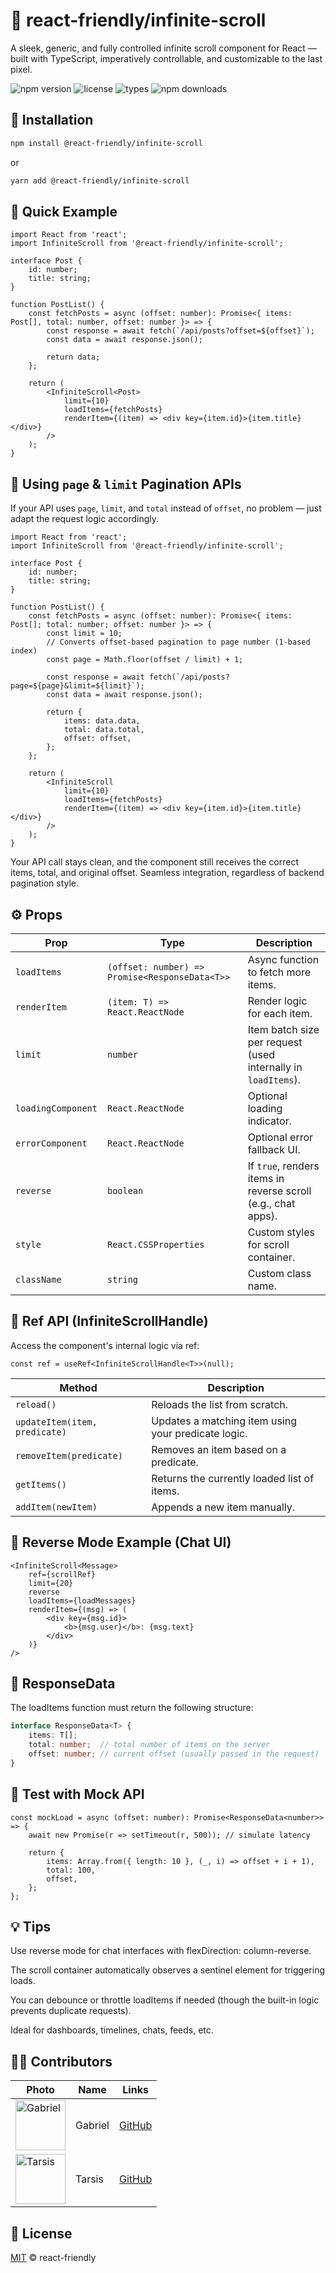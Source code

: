 # 📜 react-friendly/infinite-scroll

A sleek, generic, and fully controlled infinite scroll component for React — built with TypeScript, imperatively controllable, and customizable to the last pixel.

![npm version](https://img.shields.io/npm/v/@react-friendly/infinite-scroll)
![license](https://img.shields.io/npm/l/@react-friendly/infinite-scroll)
![types](https://img.shields.io/npm/types/@react-friendly/infinite-scroll)
![npm downloads](https://img.shields.io/npm/dw/@react-friendly/infinite-scroll)

## 🔧 Installation

```sh
npm install @react-friendly/infinite-scroll
```

or

```sh
yarn add @react-friendly/infinite-scroll
```

## 🚀 Quick Example

```tsx
import React from 'react';
import InfiniteScroll from '@react-friendly/infinite-scroll';

interface Post {
    id: number;
    title: string;
}

function PostList() {
    const fetchPosts = async (offset: number): Promise<{ items: Post[], total: number, offset: number }> => {
        const response = await fetch(`/api/posts?offset=${offset}`);
        const data = await response.json();

        return data;
    };

    return (
        <InfiniteScroll<Post>
            limit={10}
            loadItems={fetchPosts}
            renderItem={(item) => <div key={item.id}>{item.title}</div>}
        />
    );
}
```

## 📘 Using `page` & `limit` Pagination APIs

If your API uses `page`, `limit`, and `total` instead of `offset`, no problem — just adapt the request logic accordingly.

```tsx
import React from 'react';
import InfiniteScroll from '@react-friendly/infinite-scroll';

interface Post {
    id: number;
    title: string;
}

function PostList() {
    const fetchPosts = async (offset: number): Promise<{ items: Post[]; total: number; offset: number }> => {
        const limit = 10;
        // Converts offset-based pagination to page number (1-based index)
        const page = Math.floor(offset / limit) + 1;

        const response = await fetch(`/api/posts?page=${page}&limit=${limit}`);
        const data = await response.json();

        return {
            items: data.data,
            total: data.total,
            offset: offset,
        };
    };

    return (
        <InfiniteScroll
            limit={10}
            loadItems={fetchPosts}
            renderItem={(item) => <div key={item.id}>{item.title}</div>}
        />
    );
}
```

Your API call stays clean, and the component still receives the correct items, total, and original offset. Seamless integration, regardless of backend pagination style.

## ⚙️ Props

| Prop               | Type                                              | Description |
|--------------------|---------------------------------------------------|-------------|
| `loadItems`        | `(offset: number) => Promise<ResponseData<T>>`   | Async function to fetch more items. |
| `renderItem`       | `(item: T) => React.ReactNode`                   | Render logic for each item. |
| `limit`            | `number`                                         | Item batch size per request (used internally in `loadItems`). |
| `loadingComponent` | `React.ReactNode`                                | Optional loading indicator. |
| `errorComponent`   | `React.ReactNode`                                | Optional error fallback UI. |
| `reverse`          | `boolean`                                        | If `true`, renders items in reverse scroll (e.g., chat apps). |
| `style`            | `React.CSSProperties`                            | Custom styles for scroll container. |
| `className`        | `string`                                         | Custom class name. |

## 🔁 Ref API (InfiniteScrollHandle<T>)

Access the component's internal logic via ref:

```tsx
const ref = useRef<InfiniteScrollHandle<T>>(null);
```

| Method | Description |
| -------- | --------- |
| `reload()` | Reloads the list from scratch. |
| `updateItem(item, predicate)` | Updates a matching item using your predicate logic. |
| `removeItem(predicate)` | Removes an item based on a predicate. |
| `getItems()` | Returns the currently loaded list of items. |
| `addItem(newItem)` | Appends a new item manually. |

## 🔄 Reverse Mode Example (Chat UI)

```tsx
<InfiniteScroll<Message>
    ref={scrollRef}
    limit={20}
    reverse
    loadItems={loadMessages}
    renderItem={(msg) => (
        <div key={msg.id}>
            <b>{msg.user}</b>: {msg.text}
        </div>
    )}
/>
```

## 🧱 ResponseData<T>

The loadItems function must return the following structure:

```ts
interface ResponseData<T> {
    items: T[];
    total: number;  // total number of items on the server
    offset: number; // current offset (usually passed in the request)
}
```

## 🧪 Test with Mock API

```tsx
const mockLoad = async (offset: number): Promise<ResponseData<number>> => {
    await new Promise(r => setTimeout(r, 500)); // simulate latency
    
    return {
        items: Array.from({ length: 10 }, (_, i) => offset + i + 1),
        total: 100,
        offset,
    };
};
```

## 💡 Tips

Use reverse mode for chat interfaces with flexDirection: column-reverse.

The scroll container automatically observes a sentinel element for triggering loads.

You can debounce or throttle loadItems if needed (though the built-in logic prevents duplicate requests).

Ideal for dashboards, timelines, chats, feeds, etc.

## 🧑‍💻 Contributors

| Photo | Name | Links |
| ----- | ---- | ------ |
| <img src="https://avatars.githubusercontent.com/u/28657322?v=4" width="80" alt="Gabriel" /> | Gabriel | [GitHub](https://github.com/gabrielrfmendes) |
| <img src="https://avatars.githubusercontent.com/u/69215425?v=4" width="80" alt="Tarsis" /> | Tarsis | [GitHub](https://github.com/tarsislimadev) |

## 🧾 License
[MIT](./LICENSE) © react-friendly
